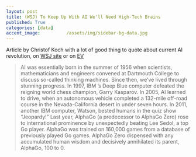 ```yaml
---
layout: post
title: (WSJ) To Keep Up With AI We'll Need High-Tech Brains
published: True
categories: [data]
accent_image:          /assets/img/sidebar-bg-data.jpg
---
```

Article by Christof Koch with a lot of good thing to quote about current AI revolution, on [WSJ site](https://www.wsj.com/articles/to-keep-up-with-ai-well-need-high-tech-brains-1509120930) or on [EV](https://www.evernote.com/shard/s4/nl/646959/6ec1b50d-662f-41db-b44f-8101d1c7937e?title=To%20Keep%20Up%20With%20AI%2C%20We%E2%80%99ll%20Need%20High-Tech%20Brains)

> AI was essentially born in the summer of 1956 when scientists, mathematicians and engineers convened at Dartmouth College to discuss so-called thinking machines. Since then, we’ve lived through stunning progress. In 1997, IBM ’s Deep Blue computer defeated the reigning world chess champion, Garry Kasparov. In 2005, AI learned to drive, when an autonomous vehicle completed a 132-mile off-road course in the Nevada-California desert in under seven hours. In 2011, another IBM computer, Watson, bested humans in the quiz show “Jeopardy!” Last year, AlphaGo (a predecessor to AlphaGo Zero) rose to international prominence by unexpectedly beating Lee Sedol, a top Go player. AlphaGo was trained on 160,000 games from a database of previously played Go games. AlphaGo Zero dispensed with any accumulated human wisdom and decisively annihilated its parent, AlphaGo, 100 to 0.
